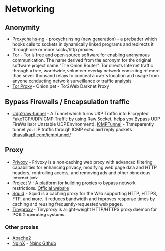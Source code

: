 # Networking

## Anonymity
- [Proxychains-ng](https://github.com/rofl0r/proxychains-ng) - proxychains ng (new generation) - a preloader which hooks calls to sockets in dynamically linked programs and redirects it through one or more socks/http proxies.
- [Tor](https://www.torproject.org/) - Tor is free and open-source software for enabling anonymous communication. The name derived from the acronym for the original software project name "The Onion Router". Tor directs Internet traffic through a free, worldwide, volunteer overlay network consisting of more than seven thousand relays to conceal a user's location and usage from anyone conducting network surveillance or traffic analysis.
- [Tor Proxy](https://onion.pet/) - Onion.pet - Tor2Web Darknet Proxy

## Bypass Firewalls / Encapsulation traffic
- [Udp2raw-tunnel](https://github.com/wangyu-/udp2raw-tunnel) - A Tunnel which turns UDP Traffic into Encrypted FakeTCP/UDP/ICMP Traffic by using Raw Socket, helps you Bypass UDP FireWalls(or Unstable UDP Environment).
[ICMPTunnel](https://github.com/DhavalKapil/icmptunnel) - Transparently tunnel your IP traffic through ICMP echo and reply packets. [dhavalkapil.com/icmptunnel/](https://dhavalkapil.com/icmptunnel/)

## Proxy
- [Privoxy](https://www.privoxy.org/) - Privoxy is a non-caching web proxy with advanced filtering capabilities for enhancing privacy, modifying web page data and HTTP headers, controlling access, and removing ads and other obnoxious Internet junk.
- [Project V](https://github.com/v2fly/v2ray-core) - A platform for building proxies to bypass network restrictions. [Official website](https://www.v2fly.org/)
- [Squid](http://www.squid-cache.org/) - Squid is a caching proxy for the Web supporting HTTP, HTTPS, FTP, and more. It reduces bandwidth and improves response times by caching and reusing frequently-requested web pages.
- [Tinyproxy](https://github.com/tinyproxy/tinyproxy) - Tinyproxy is a light-weight HTTP/HTTPS proxy daemon for POSIX operating systems.


### Other proxies
- [Apache2](https://httpd.apache.org/)
- [NginX](https://www.nginx.com/) - [Nginx GIthub](https://github.com/nginx/nginx)
